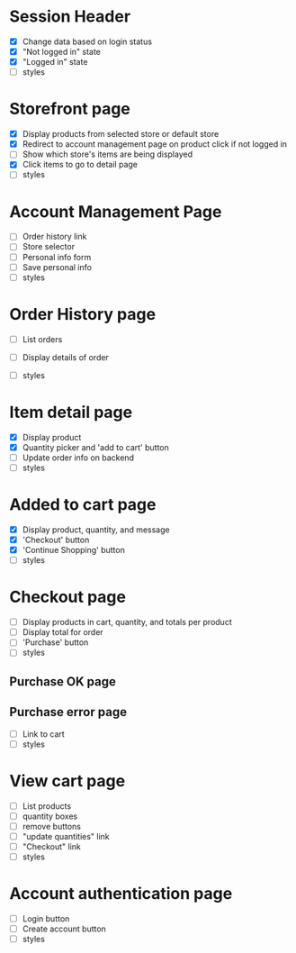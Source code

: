 # Session Header
- [X] Change data based on login status
- [X] "Not logged in" state
- [X] "Logged in" state
- [ ] styles

# Storefront page
- [X] Display products from selected store or default store
- [X] Redirect to account management page on product click if not logged in
- [ ] Show which store's items are being displayed
- [X] Click items to go to detail page
- [ ] styles

# Account Management Page
- [ ] Order history link
- [ ] Store selector
- [ ] Personal info form
- [ ] Save personal info
- [ ] styles

# Order History page
- [ ] List orders
- [ ] Display details of order
- [ ] styles


# Item detail page
- [X] Display product
- [X] Quantity picker and 'add to cart' button
- [ ] Update order info on backend
- [ ] styles

# Added to cart page
- [X] Display product, quantity, and message
- [X] 'Checkout' button
- [X] 'Continue Shopping' button
- [ ] styles

# Checkout page
- [ ] Display products in cart, quantity, and totals per product
- [ ] Display total for order
- [ ] 'Purchase' button
- [ ] styles

## Purchase OK page
## Purchase error page
- [ ] Link to cart
- [ ] styles

# View cart page
- [ ] List products
- [ ] quantity boxes
- [ ] remove buttons
- [ ] "update quantities" link
- [ ] "Checkout" link
- [ ] styles

# Account authentication page
- [ ] Login button
- [ ] Create account button
- [ ] styles
